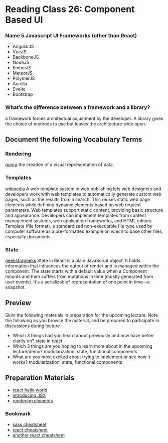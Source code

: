 # Reading Class 26: Component Based UI

### Name 5 Javascript UI Frameworks (other than React)

- AngularJS
- VueJS
- BackboneJS
- NodeJS
- EmberJS
- MeteorJS
- PolymerJS
- Aurelia
- Svelte
- Bootstrap

### What’s the difference between a framework and a library?

a framework forces architectual adjustment by the developer. A library gives the choice of methods to use but leaves the architecture wide open.

## Document the following Vocabulary Terms

### Rendering

[quora](https://www.quora.com/What-does-rendering-mean-in-computer-science-and-why-is-this-word-used-to-describe-what-it-means)
the creation of a visual representation of data.

### Templates

[wikipedia](https://en.wikipedia.org/wiki/Web_template_system)
A web template system in web publishing lets web designers and developers work with web templates to automatically generate custom web pages, such as the results from a search. This reuses static web page elements while defining dynamic elements based on web request parameters. Web templates support static content, providing basic structure and appearance. Developers can implement templates from content management systems, web application frameworks, and HTML editors.
Template (file format), a standardized non-executable file type used by computer software as a pre-formatted example on which to base other files, especially documents.

### State

[geeksforgeeks](https://www.geeksforgeeks.org/reactjs-state-react/)
State in React is a plain JavaScript object. It holds information that influences the output of render and is managed within the component. The state starts with a default value when a Component mounts and then suffers from mutations in time (mostly generated from user events). It's a serializable\* representation of one point in time—a snapshot.

## Preview

Skim the following materials in preparation for the upcoming lecture. Note the following as you browse the material, and be prepared to participate in discussions during lecture

- Which 3 things had you heard about previously and now have better clarity on?
  state in react
- Which 3 things are you hoping to learn more about in the upcoming lecture/demo?
  modularization, state, functional components
- What are you most excited about trying to implement or see how it works?
  modularization, state, functional components

## Preparation Materials

- [react hello world](https://facebook.github.io/react/docs/hello-world.html)
- [introducing JSX](https://facebook.github.io/react/docs/introducing-jsx.html)
- [rendering elements](https://facebook.github.io/react/docs/rendering-elements.html)

### Bookmark

- [sass cheatsheet](https://devhints.io/sass)
- [react cheatsheet](https://devhints.io/react)
- [another react cheatsheet](https://reactcheatsheet.com/)
